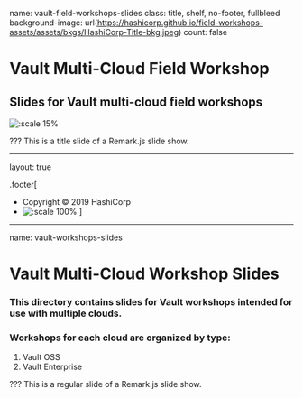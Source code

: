 name: vault-field-workshops-slides
class: title, shelf, no-footer, fullbleed
background-image: url(https://hashicorp.github.io/field-workshops-assets/assets/bkgs/HashiCorp-Title-bkg.jpeg)
count: false


# Vault Multi-Cloud Field Workshop
## Slides for Vault multi-cloud field workshops

![:scale 15%](https://hashicorp.github.io/field-workshops-assets/assets/logos/logo_vault.png)

???
This is a title slide of a Remark.js slide show.

---
layout: true

.footer[
- Copyright © 2019 HashiCorp
- ![:scale 100%](https://hashicorp.github.io/field-workshops-assets/assets/logos/HashiCorp_Icon_Black.svg)
]

---
name: vault-workshops-slides
# Vault Multi-Cloud Workshop Slides
### This directory contains slides for Vault workshops intended for use with multiple clouds.
### Workshops for each cloud are organized by type:
  1. Vault OSS
  1. Vault Enterprise

???
This is a regular slide of a Remark.js slide show.
